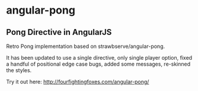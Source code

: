 # angular-pong
## Pong Directive in AngularJS

Retro Pong implementation based on strawbserve/angular-pong. 

It has been updated to use a single directive, only single player option, fixed a handful of positional edge case bugs, added some messages, re-skinned the styles. 

Try it out here: http://fourfightingfoxes.com/angular-pong/
